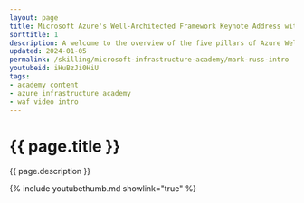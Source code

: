 ```yaml
---
layout: page
title: Microsoft Azure's Well-Architected Framework Keynote Address with Mark Russinovich
sorttitle: 1
description: A welcome to the overview of the five pillars of Azure Well-Architected Framework.
updated: 2024-01-05
permalink: /skilling/microsoft-infrastructure-academy/mark-russ-intro
youtubeid: iHuBzJi0HiU
tags: 
- academy content
- azure infrastructure academy
- waf video intro
---
```


# {{ page.title }}

{{ page.description }}

{% include youtubethumb.md showlink="true" %}